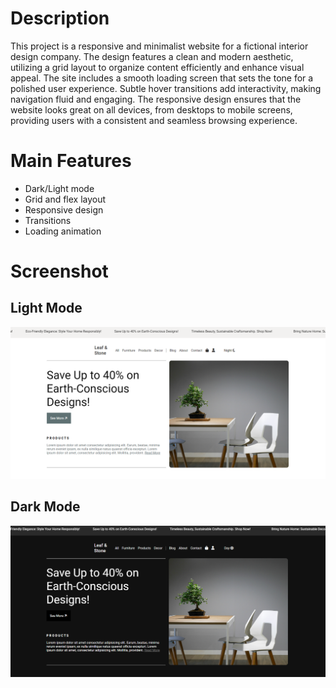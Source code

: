 # Description

This project is a responsive and minimalist website for a fictional interior design company. The design features a clean and modern aesthetic, utilizing a grid layout to organize content efficiently and enhance visual appeal. 
The site includes a smooth loading screen that sets the tone for a polished user experience. Subtle hover transitions add interactivity, making navigation fluid and engaging. The responsive design ensures that the website 
looks great on all devices, from desktops to mobile screens, providing users with a consistent and seamless browsing experience.

# Main Features 
- Dark/Light mode
- Grid and flex layout
- Responsive design
- Transitions
- Loading animation

# Screenshot
## Light Mode

![Screenshot](./screenshot/img1.PNG)

## Dark Mode
![Screenshot](./screenshot/img2.PNG)
